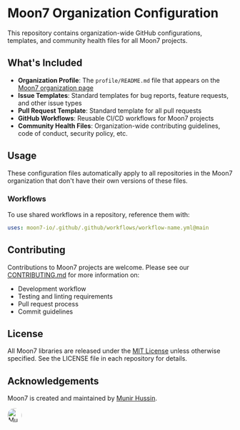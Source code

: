 # Moon7 Organization Configuration

This repository contains organization-wide GitHub configurations, templates, and community health files for all Moon7 projects.

## What's Included

- **Organization Profile**: The `profile/README.md` file that appears on the [Moon7 organization page](https://github.com/moon7-io)
- **Issue Templates**: Standard templates for bug reports, feature requests, and other issue types
- **Pull Request Template**: Standard template for all pull requests
- **GitHub Workflows**: Reusable CI/CD workflows for Moon7 projects
- **Community Health Files**: Organization-wide contributing guidelines, code of conduct, security policy, etc.

## Usage

These configuration files automatically apply to all repositories in the Moon7 organization that don't have their own versions of these files.

### Workflows

To use shared workflows in a repository, reference them with:

```yaml
uses: moon7-io/.github/.github/workflows/workflow-name.yml@main
```

## Contributing

Contributions to Moon7 projects are welcome. Please see our [CONTRIBUTING.md](CONTRIBUTING.md) for more information on:

- Development workflow
- Testing and linting requirements
- Pull request process
- Commit guidelines

## License

All Moon7 libraries are released under the [MIT License](LICENSE) unless otherwise specified. See the LICENSE file in each repository for details.

## Acknowledgements

Moon7 is created and maintained by [Munir Hussin](https://github.com/profound7).

<a href="https://github.com/profound7"><img src="https://github.com/profound7.png?size=32" width="32" height="32" style="border-radius:50%;" alt="Munir Hussin"></a>